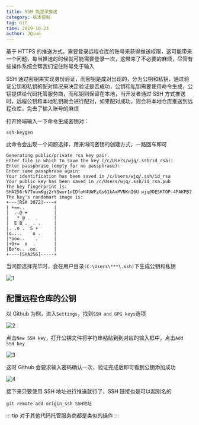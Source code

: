 ```yaml
---
title: SSH 免登录推送
category: 版本控制
tag: Git
time: 2019-10-23
author: JQiue
---
```


基于 HTTPS 的推送方式，需要登录远程仓库的账号来获得推送权限，这可能带来一个问题，每当推送的时候就可能需要登录一次，这带来了不必要的麻烦，尽管有些操作系统会帮我们记住账号免于输入

SSH 通过密钥来实现身份验证，而密钥是成对出现的，分为公钥和私钥，通过验证公钥和私钥的配对情况来决定验证是否成功，公钥和私钥需要使用命令生成，公钥提供给代码托管服务商，而私钥则保留在本地，当开发者通过 SSH 方式推送时，远程公钥和本地私钥就会进行配对，如果配对成功，则会将本地仓库推送到远程仓库，免去了输入账号的麻烦

打开终端输入一下命令生成密钥对：

```shell
ssh-keygen
```

此命令会出现一个问题选择，用来询问密钥的创建方式，一路回车即可

```text
Generating public/private rsa key pair.
Enter file in which to save the key (/c/Users/wjq/.ssh/id_rsa):
Enter passphrase (empty for no passphrase):
Enter same passphrase again:
Your identification has been saved in /c/Users/wjq/.ssh/id_rsa
Your public key has been saved in /c/Users/wjq/.ssh/id_rsa.pub
The key fingerprint is:
SHA256:N7TuumKgj2rYSwur1oIDfoH4UWFzGs61kAxMVNKnI6U wjq@DESKTOP-4PAKPB7
The key's randomart image is:
+---[RSA 3072]----+
| +==..           |
|  ..@ +          |
|   * @ .  .      |
|  E B .  . .     |
|. .o .  S +      |
|o....    o .     |
|*ooo..    .      |
|+O+=  o  .       |
|Bo*o.. .oo.      |
+----[SHA256]-----+
```

当问题选择完毕时，会在用户目录`(C:\Users\***\.ssh)`下生成公钥和私钥

![1](http://qs0jixwj6.hn-bkt.clouddn.com/git-4-1.png)

## 配置远程仓库的公钥

以 Github 为例，进入`Settings`，找到`SSH and GPG keys`选项

![2](http://qs0jixwj6.hn-bkt.clouddn.com/git-4-2.png)

点击`New SSH key`，打开公钥文件将字符串粘贴到到对应的输入框中，点击`Add SSH key`

![3](http://qs0jixwj6.hn-bkt.clouddn.com/git-4-3.png)

这时 Github 会要求输入密码确认一次，验证完成后即可看到公钥添加成功

![4](http://qs0jixwj6.hn-bkt.clouddn.com/git-4-4.png)

接下来只要使用 SSH 地址进行推送就行了，SSH 链接也是可以起别名的

```shell
git remote add origin_ssh SSH地址
```

::: tip
对于其他代码托管服务商都是类似的操作
:::
